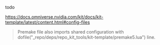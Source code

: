 todo


https://docs.omniverse.nvidia.com/kit/docs/kit-template/latest/content.html#config-files
> Premake file also imports shared configuration with dofile("_repo/deps/repo_kit_tools/kit-template/premake5.lua") line.

